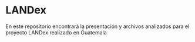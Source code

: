 # LANDex
En este repositorio encontrará la presentación y archivos analizados para el proyecto LANDex realizado en Guatemala
